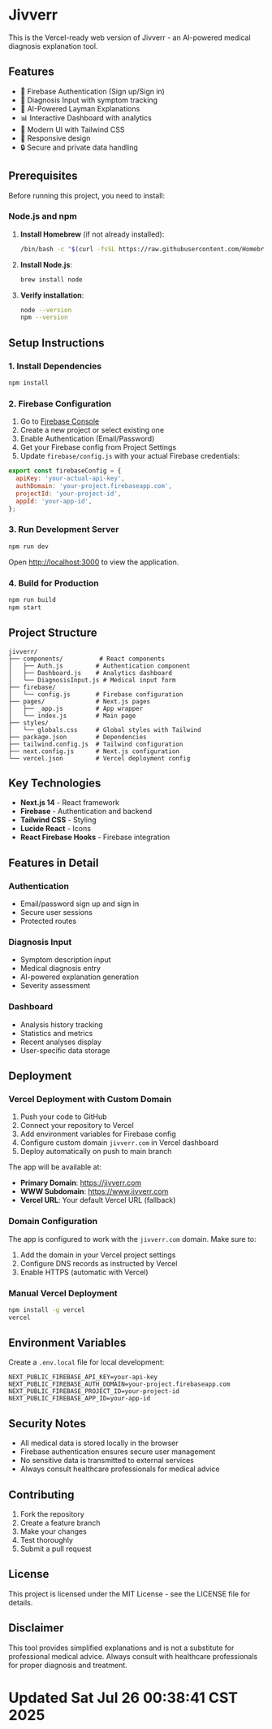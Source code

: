 # Jivverr

This is the Vercel-ready web version of Jivverr - an AI-powered medical diagnosis explanation tool.

## Features
- 🔐 Firebase Authentication (Sign up/Sign in)
- 📝 Diagnosis Input with symptom tracking
- 🤖 AI-Powered Layman Explanations
- 📊 Interactive Dashboard with analytics
- 🎨 Modern UI with Tailwind CSS
- 📱 Responsive design
- 🔒 Secure and private data handling

## Prerequisites

Before running this project, you need to install:

### Node.js and npm
1. **Install Homebrew** (if not already installed):
   ```bash
   /bin/bash -c "$(curl -fsSL https://raw.githubusercontent.com/Homebrew/install/HEAD/install.sh)"
   ```

2. **Install Node.js**:
   ```bash
   brew install node
   ```

3. **Verify installation**:
   ```bash
   node --version
   npm --version
   ```

## Setup Instructions

### 1. Install Dependencies
```bash
npm install
```

### 2. Firebase Configuration
1. Go to [Firebase Console](https://console.firebase.google.com/)
2. Create a new project or select existing one
3. Enable Authentication (Email/Password)
4. Get your Firebase config from Project Settings
5. Update `firebase/config.js` with your actual Firebase credentials:

```javascript
export const firebaseConfig = {
  apiKey: 'your-actual-api-key',
  authDomain: 'your-project.firebaseapp.com',
  projectId: 'your-project-id',
  appId: 'your-app-id',
};
```

### 3. Run Development Server
```bash
npm run dev
```

Open [http://localhost:3000](http://localhost:3000) to view the application.

### 4. Build for Production
```bash
npm run build
npm start
```

## Project Structure

```
jivverr/
├── components/          # React components
│   ├── Auth.js         # Authentication component
│   ├── Dashboard.js    # Analytics dashboard
│   └── DiagnosisInput.js # Medical input form
├── firebase/
│   └── config.js       # Firebase configuration
├── pages/              # Next.js pages
│   ├── _app.js         # App wrapper
│   └── index.js        # Main page
├── styles/
│   └── globals.css     # Global styles with Tailwind
├── package.json        # Dependencies
├── tailwind.config.js  # Tailwind configuration
├── next.config.js      # Next.js configuration
└── vercel.json         # Vercel deployment config
```

## Key Technologies

- **Next.js 14** - React framework
- **Firebase** - Authentication and backend
- **Tailwind CSS** - Styling
- **Lucide React** - Icons
- **React Firebase Hooks** - Firebase integration

## Features in Detail

### Authentication
- Email/password sign up and sign in
- Secure user sessions
- Protected routes

### Diagnosis Input
- Symptom description input
- Medical diagnosis entry
- AI-powered explanation generation
- Severity assessment

### Dashboard
- Analysis history tracking
- Statistics and metrics
- Recent analyses display
- User-specific data storage

## Deployment

### Vercel Deployment with Custom Domain
1. Push your code to GitHub
2. Connect your repository to Vercel
3. Add environment variables for Firebase config
4. Configure custom domain `jivverr.com` in Vercel dashboard
5. Deploy automatically on push to main branch

The app will be available at:
- **Primary Domain**: https://jivverr.com
- **WWW Subdomain**: https://www.jivverr.com
- **Vercel URL**: Your default Vercel URL (fallback)

### Domain Configuration
The app is configured to work with the `jivverr.com` domain. Make sure to:
1. Add the domain in your Vercel project settings
2. Configure DNS records as instructed by Vercel
3. Enable HTTPS (automatic with Vercel)

### Manual Vercel Deployment
```bash
npm install -g vercel
vercel
```

## Environment Variables

Create a `.env.local` file for local development:
```
NEXT_PUBLIC_FIREBASE_API_KEY=your-api-key
NEXT_PUBLIC_FIREBASE_AUTH_DOMAIN=your-project.firebaseapp.com
NEXT_PUBLIC_FIREBASE_PROJECT_ID=your-project-id
NEXT_PUBLIC_FIREBASE_APP_ID=your-app-id
```

## Security Notes

- All medical data is stored locally in the browser
- Firebase authentication ensures secure user management
- No sensitive data is transmitted to external services
- Always consult healthcare professionals for medical advice

## Contributing

1. Fork the repository
2. Create a feature branch
3. Make your changes
4. Test thoroughly
5. Submit a pull request

## License

This project is licensed under the MIT License - see the LICENSE file for details.

## Disclaimer

This tool provides simplified explanations and is not a substitute for professional medical advice. Always consult with healthcare professionals for proper diagnosis and treatment.
# Updated Sat Jul 26 00:38:41 CST 2025
